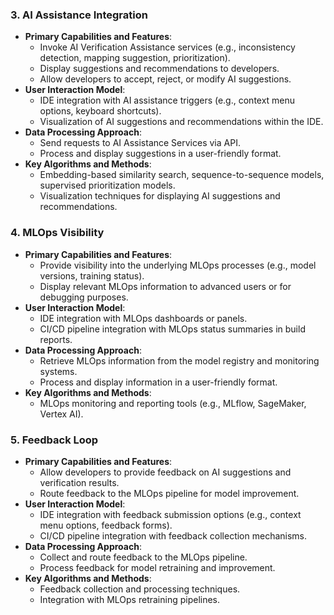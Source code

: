 ### 3. AI Assistance Integration
- **Primary Capabilities and Features**:
  - Invoke AI Verification Assistance services (e.g., inconsistency detection, mapping suggestion, prioritization).
  - Display suggestions and recommendations to developers.
  - Allow developers to accept, reject, or modify AI suggestions.
- **User Interaction Model**:
  - IDE integration with AI assistance triggers (e.g., context menu options, keyboard shortcuts).
  - Visualization of AI suggestions and recommendations within the IDE.
- **Data Processing Approach**:
  - Send requests to AI Assistance Services via API.
  - Process and display suggestions in a user-friendly format.
- **Key Algorithms and Methods**:
  - Embedding-based similarity search, sequence-to-sequence models, supervised prioritization models.
  - Visualization techniques for displaying AI suggestions and recommendations.

### 4. MLOps Visibility
- **Primary Capabilities and Features**:
  - Provide visibility into the underlying MLOps processes (e.g., model versions, training status).
  - Display relevant MLOps information to advanced users or for debugging purposes.
- **User Interaction Model**:
  - IDE integration with MLOps dashboards or panels.
  - CI/CD pipeline integration with MLOps status summaries in build reports.
- **Data Processing Approach**:
  - Retrieve MLOps information from the model registry and monitoring systems.
  - Process and display information in a user-friendly format.
- **Key Algorithms and Methods**:
  - MLOps monitoring and reporting tools (e.g., MLflow, SageMaker, Vertex AI).

### 5. Feedback Loop
- **Primary Capabilities and Features**:
  - Allow developers to provide feedback on AI suggestions and verification results.
  - Route feedback to the MLOps pipeline for model improvement.
- **User Interaction Model**:
  - IDE integration with feedback submission options (e.g., context menu options, feedback forms).
  - CI/CD pipeline integration with feedback collection mechanisms.
- **Data Processing Approach**:
  - Collect and route feedback to the MLOps pipeline.
  - Process feedback for model retraining and improvement.
- **Key Algorithms and Methods**:
  - Feedback collection and processing techniques.
  - Integration with MLOps retraining pipelines.
